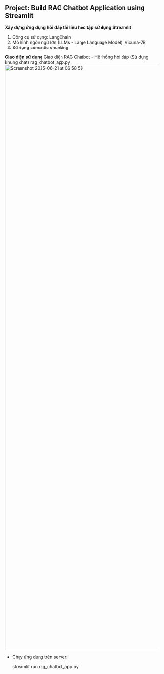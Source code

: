 ## Project: Build RAG Chatbot Application using Streamlit
**Xây dựng ứng dụng hỏi đáp tài liệu học tập sử dụng Streamlit**
1. Công cụ sử dụng: LangChain
2. Mô hình ngôn ngữ lớn (LLMs - Large Language Model): Vicuna-7B
3. Sử dụng semantic chunking

**Giao diện sử dụng**
Giao diện RAG Chatbot - Hệ thống hỏi đáp (Sử dụng khung chat)
   rag_chatbot_app.py
   <img width="1912" alt="Screenshot 2025-06-21 at 06 58 58" src="https://github.com/user-attachments/assets/15b7f770-0816-401b-b1b2-41b17dde1673" />

* Chạy ứng dụng trên server:

    streamlit run rag_chatbot_app.py
